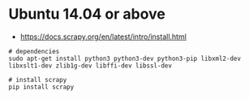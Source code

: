 # Ubuntu 14.04 or above
- https://docs.scrapy.org/en/latest/intro/install.html

```shell
# dependencies
sudo apt-get install python3 python3-dev python3-pip libxml2-dev libxslt1-dev zlib1g-dev libffi-dev libssl-dev

# install scrapy
pip install scrapy
```
